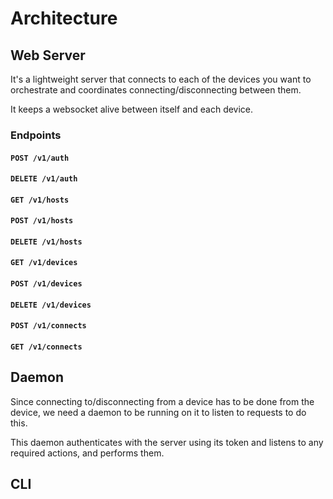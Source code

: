 # Architecture

## Web Server
It's a lightweight server that connects to each of the devices you want to
orchestrate and coordinates connecting/disconnecting between them.

It keeps a websocket alive between itself and each device.

### Endpoints
 
#### `POST /v1/auth` 
#### `DELETE /v1/auth` 

#### `GET /v1/hosts` 
#### `POST /v1/hosts`
#### `DELETE /v1/hosts`

#### `GET /v1/devices` 
#### `POST /v1/devices`
#### `DELETE /v1/devices`

#### `POST /v1/connects`
#### `GET /v1/connects`

## Daemon
Since connecting to/disconnecting from a device has to be done from 
the device, we need a daemon to be running on it to listen to requests 
to do this. 

This daemon authenticates with the server using its token and listens to
any required actions, and performs them.

## CLI



